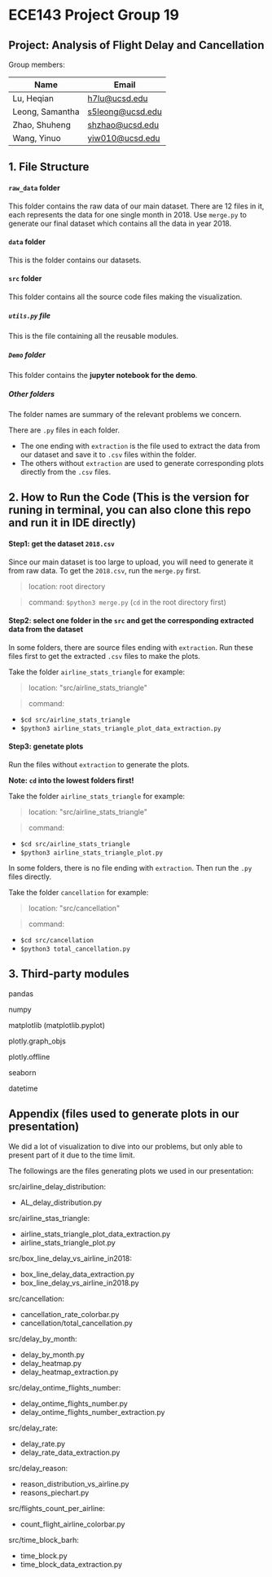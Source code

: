 # ECE143 Project Group 19

## Project: Analysis of Flight Delay and Cancellation

Group members:

|Name|Email|
|---|---|
|Lu, Heqian|h7lu@ucsd.edu|
|Leong, Samantha|s5leong@ucsd.edu|
|Zhao, Shuheng|shzhao@ucsd.edu|
|Wang, Yinuo|yiw010@ucsd.edu|


## 1. File Structure

#### `raw_data` folder

This folder contains the raw data of our main dataset. 
There are 12 files in it, each represents the data for one single month in 2018. 
Use `merge.py` to generate our final dataset which contains all the data in year 2018.

#### `data` folder

This is the folder contains our datasets.

#### `src` folder

This folder contains all the source code files making the visualization.

##### `utils.py` file

This is the file containing all the reusable modules.

##### `Demo` folder

This folder contains the **jupyter notebook for the demo**.

##### Other folders

The folder names are summary of the relevant problems we concern.

There are `.py` files in each folder. 
- The one ending with `extraction` is the file used to extract the data from our dataset and save it to `.csv` files within the folder.
- The others without `extraction` are used to generate corresponding plots directly from the `.csv` files.

## 2. How to Run the Code (This is the version for runing in terminal, you can also clone this repo and run it in IDE directly)

#### Step1: get the dataset `2018.csv`

Since our main dataset is too large to upload, you will need to generate it from raw data.
To get the `2018.csv`, run the `merge.py` first.

> location: root directory

> command: `$python3 merge.py` (`cd` in the root directory first)


#### Step2: select one folder in the `src` and get the corresponding extracted data from the dataset

In some folders, there are source files ending with `extraction`.
Run these files first to get the extracted `.csv` files to make the plots.

Take the folder `airline_stats_triangle` for example:

> location: "src/airline_stats_triangle"

> command: 
- `$cd src/airline_stats_triangle`
- `$python3 airline_stats_triangle_plot_data_extraction.py`

#### Step3: genetate plots

Run the files without `extraction` to generate the plots.

**Note: `cd` into the lowest folders first!**

Take the folder `airline_stats_triangle` for example:

> location: "src/airline_stats_triangle"

> command: 
- `$cd src/airline_stats_triangle`
- `$python3 airline_stats_triangle_plot.py`

In some folders, there is no file ending with `extraction`.
Then run the `.py` files directly.

Take the folder `cancellation` for example:

> location: "src/cancellation"

> command:
- `$cd src/cancellation`
- `$python3 total_cancellation.py`

## 3. Third-party modules

pandas

numpy

matplotlib (matplotlib.pyplot)

plotly.graph_objs

plotly.offline

seaborn

datetime

## Appendix (files used to generate plots in our presentation)

We did a lot of visualization to dive into our problems, but only able to present part of it due to the time limit.

The followings are the files generating plots we used in our presentation:

src/airline_delay_distribution:
- AL_delay_distribution.py

src/airline_stas_triangle:
- airline_stats_triangle_plot_data_extraction.py
- airline_stats_triangle_plot.py

src/box_line_delay_vs_airline_in2018:
- box_line_delay_data_extraction.py
- box_line_delay_vs_airline_in2018.py

src/cancellation:
- cancellation_rate_colorbar.py
- cancellation/total_cancellation.py

src/delay_by_month:
- delay_by_month.py
- delay_heatmap.py
- delay_heatmap_extraction.py

src/delay_ontime_flights_number:
- delay_ontime_flights_number.py
- delay_ontime_flights_number_extraction.py

src/delay_rate:
- delay_rate.py
- delay_rate_data_extraction.py

src/delay_reason:
- reason_distribution_vs_airline.py
- reasons_piechart.py

src/flights_count_per_airline:
- count_flight_airline_colorbar.py

src/time_block_barh:
- time_block.py
- time_block_data_extraction.py